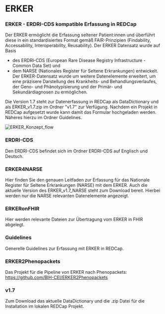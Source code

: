 # ERKER

### ERKER - ERDRI-CDS kompatible Erfassung in REDCap
Der ERKER ermöglicht die Erfassung seltener Patient:innen und überführt diese in ein standardisiertes Format gemäß FAIR-Prinzipien (Findability, Accessability, Interoperability, Reusability). Der ERKER Datensatz wurde auf Basis 
- des ERDRI-CDS (European Rare Disease Registry Infrastructure - Common Data Set) 
  und
- dem NARSE (Nationales Register für Seltene Erkrankungen)
  entwickelt.
Der ERKER-Datensatz wurde um weitere Datenelemente erweitert, um eine präzisere Darstellung des Krankheits- und Behandlungsverlaufes, \
der Geno- und Phänotypisierung und der Primär- und Sekundärdiagnosen zu ermöglichen. 

Die Version 1.7 steht zur Datenerfassung in REDCap als DataDictionary und als ERKER_v1.7.zip im Ordner "v1.7" zur Verfügung. Nachdem ein Projekt in REDCap aufgesetzt wurde kann damit das Formular hochgeladen werden. Näheres hierzu im Ordner Guidelines. 

![ERKER_Konzept_flow](https://github.com/BIH-CEI/ERKER/assets/109136019/0410962d-1750-424d-be2f-5e01574e5ce3)

### ERDRI-CDS
Den ERDRI-CDS befindet sich im Ordner ERDRI-CDS auf Englisch und Deutsch.


### ERKER4NARSE
Hier finden Sie den genauen Leitfaden zur Erfassung für das Nationale Register für Seltene Erkrankungen (NARSE) mit dem ERKER.
Auch die aktuelle Version des ERKER_v1.7_NARSE steht zum Download bereit. Hierbei werden nur die NARSE relevanten Datenelemente angezeigt.


### ERKERonFHIR
Hier werden relevante Dateien zur Übertragung vom ERKER in FHIR abgelegt.

### Guidelines
Generelle Guidelines zur Erfassung mit ERKER in REDCap.

### ERKER2Phenopackets
Das Projekt für die Pipeline von ERKER nach Phenopackets: https://github.com/BIH-CEI/ERKER2Phenopackets 


### v1.7 
Zum Download das aktuelle DataDictionary und die .zip Datei für die Installation im lokalen REDCap Projekt. 









